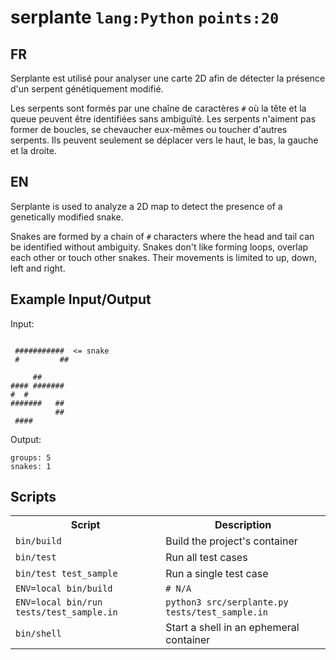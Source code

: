# serplante `lang:Python` `points:20`

## FR 

Serplante est utilisé pour analyser une carte 2D afin de détecter la présence d'un serpent génétiquement modifié.

Les serpents sont formés par une chaîne de caractères `#` où la tête et la queue peuvent être identifiées sans ambiguïté. Les serpents n'aiment pas former de boucles, se chevaucher eux-mêmes ou toucher d'autres serpents. Ils peuvent seulement se déplacer vers le haut, le bas, la gauche et la droite.

## EN 

Serplante is used to analyze a 2D map to detect the presence of a genetically modified snake.

Snakes are formed by a chain of `#` characters where the head and tail can be identified without ambiguity. Snakes don't like forming loops, overlap each other or touch other snakes. Their movements is limited to up, down, left and right.



## Example Input/Output

Input:
```

 ###########  <= snake
 #         ##

     ##
#### #######
#  #
#######   ##
          ##
 ####
```

Output:
```
groups: 5
snakes: 1
```

## Scripts

<table>
<tr>
<th>Script</th>
<th>Description</th>
</tr>

<tr>
<td><code>bin/build</code></td>
<td>Build the project's container</td>
</tr>

<tr>
<td><code>bin/test</code></td>
<td>Run all test cases</td>
</tr>

<tr>
<td><code>bin/test test_sample</code></td>
<td>Run a single test case</td>
</tr>

<tr>
<td><code>ENV=local bin/build</code></td>
<td><code># N/A</code></td>
</tr>

<tr>
<td><code>ENV=local bin/run tests/test_sample.in</code></td>
<td><code>python3 src/serplante.py tests/test_sample.in</code></td>
</tr>

<tr>
<td><code>bin/shell</code></td>
<td>Start a shell in an ephemeral container</td>
</tr>

</table>


